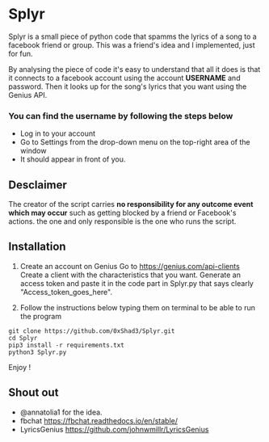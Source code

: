 # Splyr
Splyr is a small piece of python code that spamms the lyrics of a song to a facebook friend or group. This was a friend's idea and I implemented, just for fun. 

By analysing the piece of code it's easy to understand that all it does is that it connects to a facebook account using the account **USERNAME** and password. Then it looks up for the song's lyrics that you want using the Genius API.
### You can find the username by following the steps below
- Log in to your account
- Go to Settings from the drop-down menu on the top-right area of the window
- It should appear in front of you.

## Desclaimer

The creator of the script carries **no responsibility for any outcome event which may occur** such as getting blocked by a friend or Facebook's actions. the one and only responsible is the one who runs the script.


## Installation

1) Create an account on Genius
Go to https://genius.com/api-clients
Create a client with the characteristics that you want.
Generate an access token and paste it in the code part in Splyr.py that says clearly "Access_token_goes_here".

2) Follow the instructions below typing them on terminal to be able to run the program

```
git clone https://github.com/0xShad3/Splyr.git
cd Splyr
pip3 install -r requirements.txt
python3 Splyr.py
```
Enjoy !

## Shout out
- @annatolia1 for the idea.
- fbchat https://fbchat.readthedocs.io/en/stable/
- LyricsGenius https://github.com/johnwmillr/LyricsGenius
